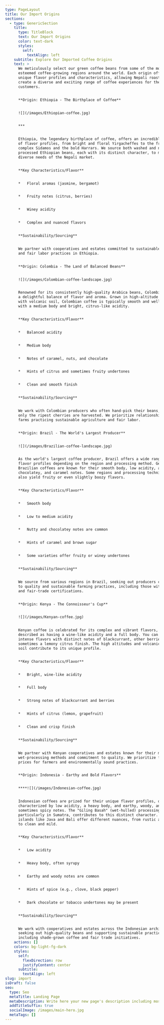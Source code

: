 ```yaml
---
type: PageLayout
title: Our Import Origins
sections:
  - type: GenericSection
    title:
      type: TitleBlock
      text: Our Import Origins
      color: text-dark
      styles:
        self:
          textAlign: left
    subtitle: Explore Our Imported Coffee Origins
    text: >
      We meticulously select our green coffee beans from some of the most
      esteemed coffee-growing regions around the world. Each origin offers
      unique flavor profiles and characteristics, allowing Nepali roasters to
      create a diverse and exciting range of coffee experiences for their
      customers.


      **Origin: Ethiopia - The Birthplace of Coffee**


      ![](/images/Ethiopian-coffee.jpg)


      ***


      Ethiopia, the legendary birthplace of coffee, offers an incredible array
      of flavor profiles, from bright and floral Yirgacheffes to the fruity and
      complex Sidamos and the bold Harrars. We source both washed and natural
      processed Ethiopian beans, each with its distinct character, to meet the
      diverse needs of the Nepali market.


      **Key Characteristics/Flavor**


      *   Floral aromas (jasmine, bergamot)


      *   Fruity notes (citrus, berries)


      *   Winey acidity


      *   Complex and nuanced flavors


      **Sustainability/Sourcing**


      We partner with cooperatives and estates committed to sustainable farming
      and fair labor practices in Ethiopia.


      **Origin: Colombia - The Land of Balanced Beans**


      ![](/images/Colombian-coffee-landscape.jpg)


      Renowned for its consistently high-quality Arabica beans, Colombia offers
      a delightful balance of flavor and aroma. Grown in high-altitude regions
      with volcanic soil, Colombian coffee is typically smooth and well-rounded,
      with a medium body and bright, citrus-like acidity.


      **Key Characteristics/Flavor**


      *   Balanced acidity


      *   Medium body


      *   Notes of caramel, nuts, and chocolate


      *   Hints of citrus and sometimes fruity undertones


      *   Clean and smooth finish


      **Sustainability/Sourcing**


      We work with Colombian producers who often hand-pick their beans, ensuring
      only the ripest cherries are harvested. We prioritize relationships with
      farms practicing sustainable agriculture and fair labor.


      **Origin: Brazil - The World's Largest Producer**


      ![](/images/Brazilian-coffee-landscape.jpg)


      As the world's largest coffee producer, Brazil offers a wide range of
      flavor profiles depending on the region and processing method. Generally,
      Brazilian coffees are known for their smooth body, low acidity, and nutty,
      chocolatey, and caramel notes. Some regions and processing techniques can
      also yield fruity or even slightly boozy flavors.


      **Key Characteristics/Flavor**


      *   Smooth body


      *   Low to medium acidity


      *   Nutty and chocolatey notes are common


      *   Hints of caramel and brown sugar


      *   Some varieties offer fruity or winey undertones


      **Sustainability/Sourcing**


      We source from various regions in Brazil, seeking out producers committed
      to quality and sustainable farming practices, including those with organic
      and fair-trade certifications.


      **Origin: Kenya - The Connoisseur's Cup**


      ![](/images/Kenyan-coffee.jpg)


      Kenyan coffee is celebrated for its complex and vibrant flavors, often
      described as having a wine-like acidity and a full body. You can expect
      intense flavors with distinct notes of blackcurrant, other berries, and
      sometimes a lemony citrus finish. The high altitudes and volcanic, acidic
      soil contribute to its unique profile.


      **Key Characteristics/Flavor**


      *   Bright, wine-like acidity


      *   Full body


      *   Strong notes of blackcurrant and berries


      *   Hints of citrus (lemon, grapefruit)


      *   Clean and crisp finish


      **Sustainability/Sourcing**


      We partner with Kenyan cooperatives and estates known for their meticulous
      wet-processing methods and commitment to quality. We prioritize fair
      prices for farmers and environmentally sound practices.


      **Origin: Indonesia - Earthy and Bold Flavors**


      ****![](/images/Indonesian-coffee.jpg)


      Indonesian coffees are prized for their unique flavor profiles, often
      characterized by low acidity, a heavy body, and earthy, woody, and
      sometimes spicy notes. The "Giling Basah" (wet-hulled) processing method,
      particularly in Sumatra, contributes to this distinct character. Other
      islands like Java and Bali offer different nuances, from rustic and sweet
      to clean and mild.


      **Key Characteristics/Flavor**


      *   Low acidity


      *   Heavy body, often syrupy


      *   Earthy and woody notes are common


      *   Hints of spice (e.g., clove, black pepper)


      *   Dark chocolate or tobacco undertones may be present


      **Sustainability/Sourcing**


      We work with cooperatives and estates across the Indonesian archipelago,
      seeking out high-quality beans and supporting sustainable practices,
      including shade-grown coffee and fair trade initiatives.
    actions: []
    colors: bg-light-fg-dark
    styles:
      self:
        flexDirection: row
        justifyContent: center
      subtitle:
        textAlign: left
slug: import
isDraft: false
seo:
  type: Seo
  metaTitle: Landing Page
  metaDescription: Write here your new page's description including most relevant keywords.
  addTitleSuffix: true
  socialImage: /images/main-hero.jpg
  metaTags: []
---
```

